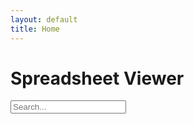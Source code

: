 ```yaml
---
layout: default
title: Home
---
```


<h1>Spreadsheet Viewer</h1>
<div id="table-container"></div>

<script src="https://cdnjs.cloudflare.com/ajax/libs/PapaParse/5.4.1/papaparse.min.js"></script>
<script src="/assets/js/spreadsheet.js"></script>

<input type="text" id="searchInput" placeholder="Search..." />
